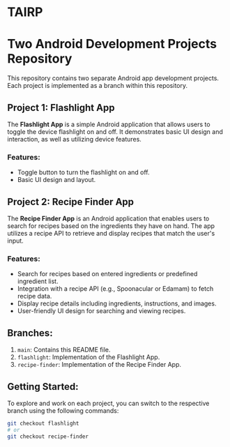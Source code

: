 # TAIRP

# Two Android Development Projects Repository

This repository contains two separate Android app development projects. Each project is implemented as a branch within this repository.

## Project 1: Flashlight App

The **Flashlight App** is a simple Android application that allows users to toggle the device flashlight on and off. It demonstrates basic UI design and interaction, as well as utilizing device features.

### Features:

- Toggle button to turn the flashlight on and off.
- Basic UI design and layout.

## Project 2: Recipe Finder App

The **Recipe Finder App** is an Android application that enables users to search for recipes based on the ingredients they have on hand. The app utilizes a recipe API to retrieve and display recipes that match the user's input.

### Features:

- Search for recipes based on entered ingredients or predefined ingredient list.
- Integration with a recipe API (e.g., Spoonacular or Edamam) to fetch recipe data.
- Display recipe details including ingredients, instructions, and images.
- User-friendly UI design for searching and viewing recipes.

## Branches:

1. `main`: Contains this README file.
2. `flashlight`: Implementation of the Flashlight App.
3. `recipe-finder`: Implementation of the Recipe Finder App.

## Getting Started:

To explore and work on each project, you can switch to the respective branch using the following commands:

```bash
git checkout flashlight
# or
git checkout recipe-finder

